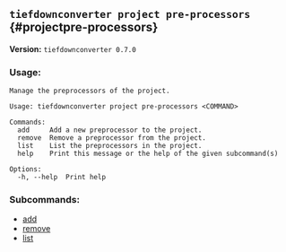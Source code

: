 ## `tiefdownconverter project pre-processors` {#projectpre-processors}

**Version:** `tiefdownconverter 0.7.0`

### Usage:
```
Manage the preprocessors of the project.

Usage: tiefdownconverter project pre-processors <COMMAND>

Commands:
  add     Add a new preprocessor to the project.
  remove  Remove a preprocessor from the project.
  list    List the preprocessors in the project.
  help    Print this message or the help of the given subcommand(s)

Options:
  -h, --help  Print help
```

### Subcommands:
- [add](#projectpre-processorsadd)
- [remove](#projectpre-processorsremove)
- [list](#projectpre-processorslist)

